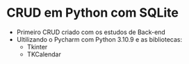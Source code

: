 # CRUD em Python com SQLite
- Primeiro CRUD criado com os estudos de Back-end
- Ultilizando o Pycharm com Python 3.10.9 e as bibliotecas: 
    - Tkinter
    - TKCalendar
